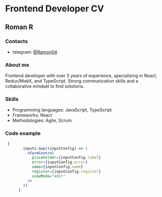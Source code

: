 # Frontend Developer CV

## Roman R

### Contacts
- telegram: [@Ramon04](https://t.me/Ramov04)

### About me
Frontend developer with over 3 years of experience, specializing in
React, Redux/MobX, and TypeScript. Strong communication skills
and a collaborative mindset to find solutions.

### Skills
- Programming languages: JavaScript, TypeScript
- Frameworks: React
- Methodologies: Agile, Scrum

### Code example
```jsx
 {
        inputs.map((inputConfig) => (
          <FormControl
            placeholder={inputConfig.label}
            error={inputConfig.error}
            name={inputConfig.name}
            register={inputConfig.register}
            viewMode="edit"
          />
        ))
      }
```